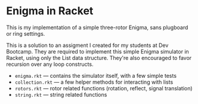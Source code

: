# Enigma in Racket

This is my implementation of a simple three-rotor Enigma, sans plugboard or ring settings.

This is a solution to an assigment I created for my students at Dev Bootcamp. They are required to implement this simple Enigma simulator in Racket, using only the List data structure. They're also encouraged to favor recursion over any loop constructs.

 * `enigma.rkt` — contains the simulator itself, with a few simple tests
 * `collection.rkt` — a few helper methods for interacting with lists
 * `rotors.rkt` — rotor related functions (rotation, reflect, signal translation)
 * `string.rkt` — string related functions
 
